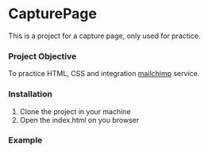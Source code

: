 # CapturePage 

This is a project for a capture page, only used for practice.


<h3>Project Objective</h3>

To practice HTML, CSS and integration [mailchimp](https://mailchimp.com/) service.


<h3>Installation</h3>

1. Clone the project in your machine
2. Open the index.html on you browser 


<h3>Example</h3>



